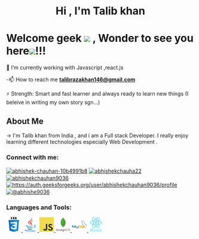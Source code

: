 <h1 align="center">Hi , I'm Talib khan</h1>

<h1>Welcome geek <img src="https://emojis.slackmojis.com/emojis/images/1531849430/4246/blob-sunglasses.gif?1531849430" width="30"/>
, Wonder to see you here<img src="https://raw.githubusercontent.com/MartinHeinz/MartinHeinz/master/wave.gif" width="30px">!!! </h1>

🌱 I’m currently working with Javascript ,react.js

-📫 How to reach me **talibrazakhan146@gmail.com**

⚡ Strength: Smart and fast learner and always ready to learn new things (I beleive in writing my own story sgn...)

<h2>About Me</h2>  
-> I'm Talib khan from India , and i am a Full stack Developer. I really enjoy learning different technologies especially Web Development .

  
  <h3 align="left">Connect with me:</h3>
<p align="left">

<a href="https://www.linkedin.com/in/talib-khan-05ab321ab/" target="blank"><img align="center" src="https://raw.githubusercontent.com/rahuldkjain/github-profile-readme-generator/master/src/images/icons/Social/linked-in-alt.svg" alt="abhishek-chauhan-10b4991b8" height="30" width="40" /></a>
<a href="https://www.hackerrank.com/talibrazakhan146" target="blank"><img align="center" src="https://raw.githubusercontent.com/rahuldkjain/github-profile-readme-generator/master/src/images/icons/Social/hackerrank.svg" alt="abhishekchauha22" height="30" width="40" /></a>
<a href="https://leetcode.com/talibkhan/" target="blank"><img align="center" src="https://raw.githubusercontent.com/rahuldkjain/github-profile-readme-generator/master/src/images/icons/Social/leet-code.svg" alt="abhishekchauhan9036" height="30" width="40" /></a>
<a href="https://auth.geeksforgeeks.org/user/talibrazakhan146/profile" target="blank"><img align="center" src="https://raw.githubusercontent.com/rahuldkjain/github-profile-readme-generator/master/src/images/icons/Social/geeks-for-geeks.svg" alt="https://auth.geeksforgeeks.org/user/abhishekchauhan9036/profile" height="30" width="40" /></a>
  <a href="https://twitter.com/i/flow/login" target="blank"><img align="center" src="https://raw.githubusercontent.com/rahuldkjain/github-profile-readme-generator/master/src/images/icons/Social/twitter.svg" alt="@abhishe9036" height="30" width="40" /></a>
</p>

<h3 align="left">Languages and Tools:</h3>
<a href="https://www.w3schools.com/css/" target="_blank" rel="noreferrer"> <img src="https://raw.githubusercontent.com/devicons/devicon/master/icons/css3/css3-original-wordmark.svg" alt="css3" width="40" height="40"/> </a>  <a href="https://www.java.com" target="_blank" rel="noreferrer"> <img src="https://raw.githubusercontent.com/devicons/devicon/master/icons/java/java-original.svg" alt="java" width="40" height="40"/> </a> <a href="https://developer.mozilla.org/en-US/docs/Web/JavaScript" target="_blank" rel="noreferrer"> <img src="https://raw.githubusercontent.com/devicons/devicon/master/icons/javascript/javascript-original.svg" alt="javascript" width="40" height="40"/> </a>  <a href="https://www.mongodb.com/" target="_blank" rel="noreferrer"> <img src="https://raw.githubusercontent.com/devicons/devicon/master/icons/mongodb/mongodb-original-wordmark.svg" alt="mongodb" width="40" height="40"/> </a> <a href="https://www.mysql.com/" target="_blank" rel="noreferrer"> <img src="https://raw.githubusercontent.com/devicons/devicon/master/icons/mysql/mysql-original-wordmark.svg" alt="mysql" width="40" height="40"/> </a>  <a href="https://reactjs.org/" target="_blank" rel="noreferrer"> <img src="https://raw.githubusercontent.com/devicons/devicon/master/icons/react/react-original-wordmark.svg" alt="react" width="40" height="40"/> </a> </p>


